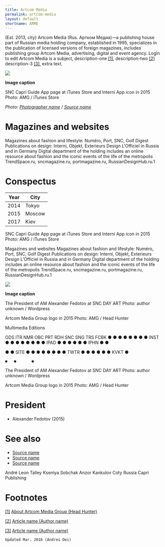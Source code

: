 ```yaml
---
title: Artcom Media
permalink: artcom-media
layout: default
shortname: ARME
---
```


(Est. 2013, city) Artcom Media (Rus. Артком Медиа)—a publishing house part of Russian media holding company, established in 1995, specializes in the publication of licensed versions of foreign magazines, includes publishing group Artcom Media, advertising, digital and event agency. Login to edit Artcom Media is a subject, description-one <span id="a1">[\[1\]](#f1)</span>, description-two <span id="a2">[\[2\]](#f2)</span> description-3 <span id="a3">[\[3\]](#f3)</span>, extra text.

![](/images/image-name.jpg)

**Image caption**

SNC Capri Guide App page at  iTunes Store and Interni App icon in 2015
Photo: AMG / iTunes Store

*Photo: [Photographer name](http://example.net/) / [Source name](http://example.net/)*

# Magazines and websites

Magazines about fashion and lifestyle:  Numéro, Port, SNC, Golf Digest
Publications on design: Interni, Objekt, Exterieurs Design
L'Officiel in Russia and in Germany
Digital department of the holding includes an online resource about fashion and the iconic events of the life of the metropolis TrendSpace.ru, sncmagazine.ru, portmagazine.ru, RussianDesignHub.ru.1

# Conspectus

|Year|City|
|----|---------|
|2014|Tokyo|
|2015|Moscow|
|2017|Kiev|





SNC Capri Guide App page at  iTunes Store and Interni App icon in 2015
Photo: AMG / iTunes Store

Magazines and websites
Magazines about fashion and lifestyle:  Numéro, Port, SNC, Golf Digest
Publications on design: Interni, Objekt, Exterieurs Design
L'Officiel in Russia and in Germany
Digital department of the holding includes an online resource about fashion and the iconic events of the life of the metropolis TrendSpace.ru, sncmagazine.ru, portmagazine.ru, RussianDesignHub.ru.1

![](/images/image-name.jpg)

**Image caption**

The President of AM Alexander Fedotov at SNC DAY ART
Photo: author unknown / Wordpress

Artcom Media Group logo in 2015
Photo: AMG / Head Hunter


Multimedia Editions


GDS	ITR	NMR	OBC	PRT	RDH	SNC	SNG	TRS
FCBK	●	 ●	●	●	●	●	●	 	●
INST	●	 ●	●	●	●	●	●	 	●
IPAD	●	●	●
●
●	 ●
IPHN
●	●


●	 ●
SITE	●	●	●	●	●	●	●	 	●
TWTR	●	●	●
 	●	●	 	●
KVKT	●


 	●	●	 	●


  The President of AM Alexander Fedotov at SNC DAY ART
  Photo: author unknown / Wordpress

  Artcom Media Group logo in 2015
  Photo: AMG / Head Hunter

# President

+ Alexander Fedotov (2015)

# See also

- [Source name](http://example.net/)
- [Source name](http://example.net/)
- [Source name](http://example.net/)

André Leon Talley
Kseniya Sobchak
Anzor Kankulov
Coty Russia
Capri Publishing

# Footnotes

[[1]](#a1) <span id="f1"></span> [About Artcom Media Group (Head Hunter)](http://example.net/article)

[[2]](#a2) <span id="f2"></span> [Article name (Author name)](http://example.net/article)

[[3]](#a3) <span id="f3"></span> [Article name (Author name)](http://example.net/article)

`Updated Mar. 2018 (Andrei Dei)`
